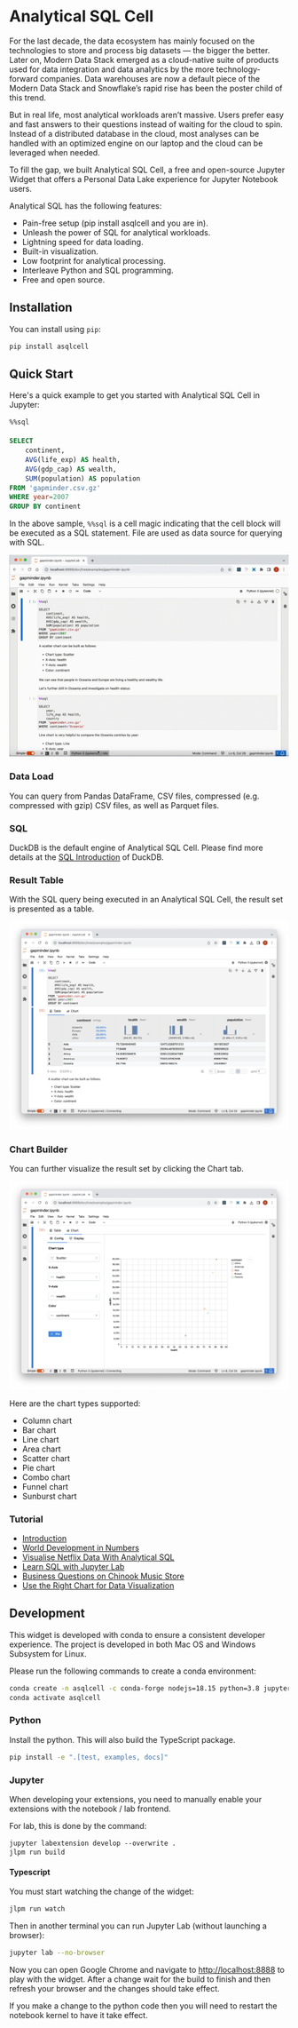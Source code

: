 # Analytical SQL Cell

For the last decade, the data ecosystem has mainly focused on the technologies to store and process big datasets — the bigger the better. Later on, Modern Data Stack emerged as a cloud-native suite of products used for data integration and data analytics by the more technology-forward companies. Data warehouses are now a default piece of the Modern Data Stack and Snowflake’s rapid rise has been the poster child of this trend.

But in real life, most analytical workloads aren’t massive. Users prefer easy and fast answers to their questions instead of waiting for the cloud to spin. Instead of a distributed database in the cloud, most analyses can be handled with an optimized engine on our laptop and the cloud can be leveraged when needed.

To fill the gap, we built Analytical SQL Cell, a free and open-source Jupyter Widget that offers a Personal Data Lake experience for Jupyter Notebook users.

Analytical SQL has the following features:

* Pain-free setup (pip install asqlcell and you are in).
* Unleash the power of SQL for analytical workloads.
* Lightning speed for data loading.
* Built-in visualization.
* Low footprint for analytical processing.
* Interleave Python and SQL programming.
* Free and open source.

## Installation

You can install using `pip`:

```bash
pip install asqlcell
```

## Quick Start

Here's a quick example to get you started with Analytical SQL Cell in Jupyter:

```sql
%%sql

SELECT
    continent,
    AVG(life_exp) AS health,
    AVG(gdp_cap) AS wealth,
    SUM(population) AS population
FROM 'gapminder.csv.gz'
WHERE year=2007
GROUP BY continent
```

In the above sample, `%%sql` is a cell magic indicating that the cell block will be executed as a SQL statement. File are used as data source for querying with SQL.

![Screenshot](gapminder.gif)

### Data Load

You can query from Pandas DataFrame, CSV files, compressed (e.g. compressed with gzip) CSV files, as well as Parquet files.

### SQL

DuckDB is the default engine of Analytical SQL Cell. Please find more details at the [SQL Introduction](https://duckdb.org/docs/sql/introduction) of DuckDB.

### Result Table

With the SQL query being executed in an Analytical SQL Cell, the result set is presented as a table.

![Result Table](result-table.png)

### Chart Builder

You can further visualize the result set by clicking the Chart tab.

![Chart Builder](chart-builder.png)

Here are the chart types supported:

* Column chart
* Bar chart
* Line chart
* Area chart
* Scatter chart
* Pie chart
* Combo chart
* Funnel chart
* Sunburst chart

### Tutorial

- [Introduction](examples/introduction.ipynb)
- [World Development in Numbers](examples/gapminder.ipynb)
- [Visualise Netflix Data With Analytical SQL](examples/netflix.ipynb)
- [Learn SQL with Jupyter Lab](examples/chinook.sqlite.ipynb)
- [Business Questions on Chinook Music Store](examples/chinook.duckdb.ipynb)
- [Use the Right Chart for Data Visualization](examples/visualization.ipynb)

## Development

This widget is developed with conda to ensure a consistent developer experience. The project is developed in both
Mac OS and Windows Subsystem for Linux.

Please run the following commands to create a conda environment:

```bash
conda create -n asqlcell -c conda-forge nodejs=18.15 python=3.8 jupyterlab=3.6 jupyter_packaging=0.12
conda activate asqlcell
```

### Python

Install the python. This will also build the TypeScript package.

```bash
pip install -e ".[test, examples, docs]"
```

### Jupyter

When developing your extensions, you need to manually enable your extensions with the notebook / lab frontend.

For lab, this is done by the command:

```
jupyter labextension develop --overwrite .
jlpm run build
```

#### Typescript

You must start watching the change of the widget:

```bash
jlpm run watch
```

Then in another terminal you can run Jupyter Lab (without launching a browser):

```bash
jupyter lab --no-browser
```

Now you can open Google Chrome and navigate to [http://localhost:8888](http://localhost:8888) to play with the widget.
After a change wait for the build to finish and then refresh your browser and the changes should take effect.

If you make a change to the python code then you will need to restart the notebook kernel to have it take effect.
